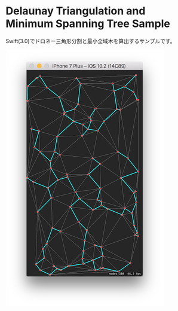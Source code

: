 Delaunay Triangulation and Minimum Spanning Tree Sample
=======================================================

Swift(3.0)でドロネー三角形分割と最小全域木を算出するサンプルです。

![demo](demo.png)

